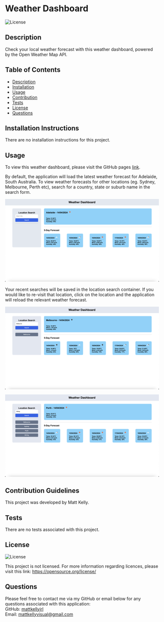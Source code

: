 # Weather Dashboard

![License](https://img.shields.io/badge/license-none-lightgrey.svg)

## Description

Check your local weather forecast with this weather dashboard, powered by the Open Weather Map API.

## Table of Contents

- [Description](#description)
- [Installation](#installation)
- [Usage](#usage)
- [Contribution](#contribution)
- [Tests](#tests)
- [License](#license)
- [Questions](#questions)

## Installation Instructions

There are no installation instructions for this project.

## Usage

To view this weather dashboard, please visit the GitHub pages [link](https://mattkellyirl.github.io/weather-dashboard/).

By default, the application will load the latest weather forecast for Adelaide, South Australia. To view weather forecasts for other locations (eg. Sydney, Melbourne, Perth etc), search for a country, state or suburb name in the search form.

<img src ="assets/images/1.png"></img>

Your recent searches will be saved in the location search container. If you would like to re-visit that location, click on the location and the application will reload the relevant weather forecast.

<img src ="assets/images/2.png"></img>

<img src ="assets/images/3.png"></img>

## Contribution Guidelines

This project was developed by Matt Kelly.

## Tests

There are no tests associated with this project.

## License

![License](https://img.shields.io/badge/license-none-lightgrey.svg)

This project is not licensed. For more information regarding licences, please visit this link: https://opensource.org/license/

## Questions

Please feel free to contact me via my GitHub or email below for any questions associated with this application:  
GitHub: [mattkellyirl](https://github.com/mattkellyirl)  
Email: mattkellyvisual@gmail.com
